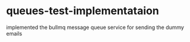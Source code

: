 # queues-test-implementataion
implemented the bullmq message queue service for sending the dummy emails
